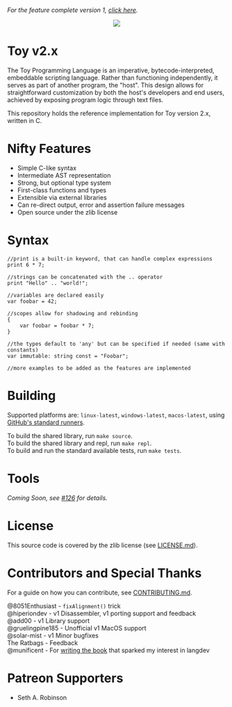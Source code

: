 *For the feature complete version 1, [click here](https://github.com/Ratstail91/Toy/tree/v1).*

<p align="center">
  <image src="toylogo.png" />
</p>

# Toy v2.x

The Toy Programming Language is an imperative, bytecode-interpreted, embeddable scripting language. Rather than functioning independently, it serves as part of another program, the "host". This design allows for straightforward customization by both the host's developers and end users, achieved by exposing program logic through text files.

This repository holds the reference implementation for Toy version 2.x, written in C.

# Nifty Features

* Simple C-like syntax
* Intermediate AST representation
* Strong, but optional type system
* First-class functions and types
* Extensible via external libraries
* Can re-direct output, error and assertion failure messages
* Open source under the zlib license

# Syntax

```toy
//print is a built-in keyword, that can handle complex expressions
print 6 * 7;

//strings can be concatenated with the .. operator
print "Hello" .. "world!";

//variables are declared easily
var foobar = 42;

//scopes allow for shadowing and rebinding
{
    var foobar = foobar * 7;
}

//the types default to 'any' but can be specified if needed (same with constants)
var immutable: string const = "Foobar";

//more examples to be added as the features are implemented
```

# Building

Supported platforms are: `linux-latest`, `windows-latest`, `macos-latest`, using [GitHub's standard runners](https://docs.github.com/en/actions/using-github-hosted-runners/using-github-hosted-runners/about-github-hosted-runners#standard-github-hosted-runners-for-public-repositories).

To build the shared library, run `make source`.  
To build the shared library and repl, run `make repl`.  
To build and run the standard available tests, run `make tests`.  

# Tools

*Coming Soon, see [#126](https://github.com/Ratstail91/Toy/discussions/126) for details.*

# License

This source code is covered by the zlib license (see [LICENSE.md](LICENSE.md)).

# Contributors and Special Thanks

For a guide on how you can contribute, see [CONTRIBUTING.md](CONTRIBUTING.md).

@8051Enthusiast - `fixAlignment()` trick  
@hiperiondev - v1 Disassembler, v1 porting support and feedback  
@add00 - v1 Library support  
@gruelingpine185 - Unofficial v1 MacOS support  
@solar-mist - v1 Minor bugfixes  
The Ratbags - Feedback  
@munificent - For [writing the book](http://craftinginterpreters.com/) that sparked my interest in langdev

# Patreon Supporters

* Seth A. Robinson

